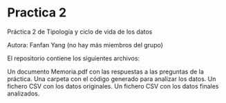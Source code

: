 # Practica 2
Práctica 2 de Tipología y ciclo de vida de los datos

Autora: Fanfan Yang (no hay más miembros del grupo)

El repositorio contiene los siguientes archivos:

Un documento Memoria.pdf con las respuestas a las preguntas de la práctica.
Una carpeta con el código generado para analizar los datos.
Un fichero CSV con los datos originales.
Un fichero CSV con los datos finales analizados.
